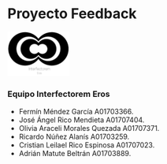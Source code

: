 # Proyecto Feedback
<img src="Logo.png" alt="Logo" width="25%"/>

### Equipo Interfectorem Eros

* Fermín Méndez García  A01703366.
* José Ángel Rico Mendieta A01707404.
* Olivia Araceli Morales Quezada A01707371.
* Ricardo Núñez Alanís A01703259.
* Cristian Leilael Rico Espinosa A01707023.
* Adrián Matute Beltrán A01703889.